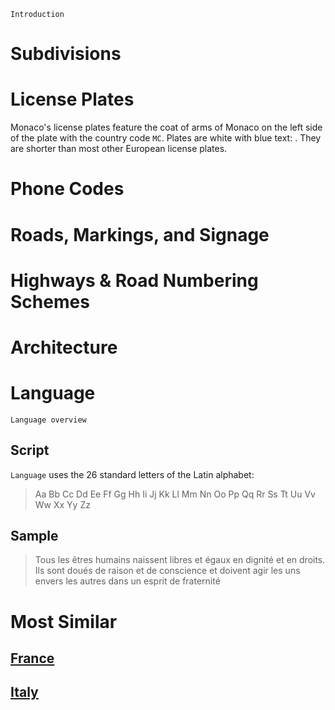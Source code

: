 `Introduction`

# Subdivisions

# License Plates

Monaco's license plates feature the coat of arms of Monaco on the left side of the plate with the country code `MC`. Plates are white with blue text: <LicensePlate style="mc" code="MC" format="1234" textColor="blue" />. They are shorter than most other European license plates.

# Phone Codes

# Roads, Markings, and Signage

# Highways & Road Numbering Schemes

# Architecture

# Language

`Language overview`

## Script

`Language` uses the 26 standard letters of the Latin alphabet:

> Aa Bb Cc Dd Ee Ff Gg Hh Ii Jj Kk Ll Mm Nn Oo Pp Qq Rr Ss Tt Uu Vv Ww Xx Yy Zz

## Sample

> Tous les êtres humains naissent libres et égaux en dignité et en droits. Ils sont doués de raison et de conscience et doivent agir les uns envers les autres dans un esprit de fraternité

# Most Similar

## [France](/countries/FRA)

## [Italy](/countries/ITA)
